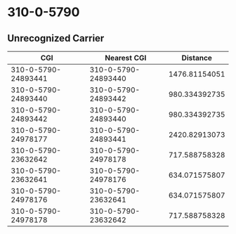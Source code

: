 # 310-0-5790
## Unrecognized Carrier


| CGI | Nearest CGI | Distance |
|-----|-------------|----------|
| 310-0-5790-24893441 | 310-0-5790-24893440 | 1476.81154051 |
| 310-0-5790-24893440 | 310-0-5790-24893442 | 980.334392735 |
| 310-0-5790-24893442 | 310-0-5790-24893440 | 980.334392735 |
| 310-0-5790-24978177 | 310-0-5790-24893441 | 2420.82913073 |
| 310-0-5790-23632642 | 310-0-5790-24978178 | 717.588758328 |
| 310-0-5790-23632641 | 310-0-5790-24978176 | 634.071575807 |
| 310-0-5790-24978176 | 310-0-5790-23632641 | 634.071575807 |
| 310-0-5790-24978178 | 310-0-5790-23632642 | 717.588758328 |
